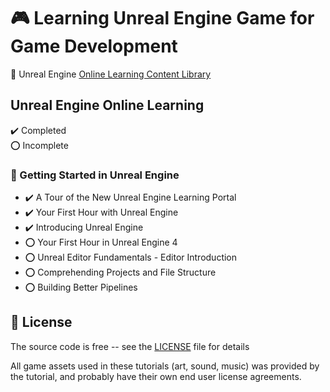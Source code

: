# :video_game: Learning Unreal Engine Game for Game Development

:link: Unreal Engine [Online Learning Content Library](https://learn.unrealengine.com/home/library)

## Unreal Engine Online Learning

:heavy_check_mark: Completed  
:o: Incomplete

### :beginner: Getting Started in Unreal Engine

- :heavy_check_mark: A Tour of the New Unreal Engine Learning Portal
- :heavy_check_mark: Your First Hour with Unreal Engine
- :heavy_check_mark: Introducing Unreal Engine
- :o: Your First Hour in Unreal Engine 4
- :o: Unreal Editor Fundamentals - Editor Introduction
- :o: Comprehending Projects and File Structure
- :o: Building Better Pipelines

## :page_with_curl: License

The source code is free -- see the [LICENSE](LICENSE) file for details

All game assets used in these tutorials (art, sound, music) was provided by the tutorial, and probably have their own end user license agreements.
